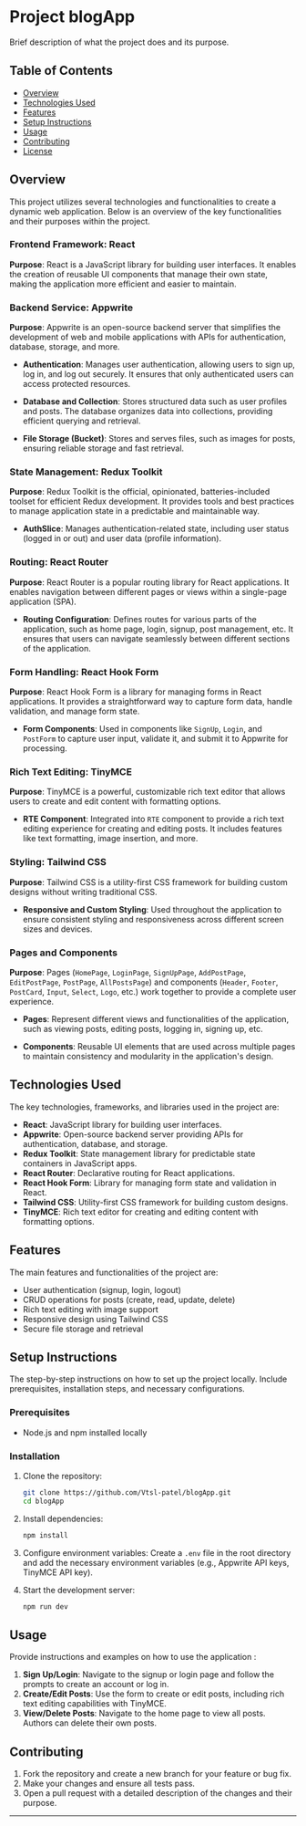 # Project blogApp

Brief description of what the project does and its purpose.

## Table of Contents

- [Overview](#overview)
- [Technologies Used](#technologies-used)
- [Features](#features)
- [Setup Instructions](#setup-instructions)
- [Usage](#usage)
- [Contributing](#contributing)
- [License](#license)

## Overview

This project utilizes several technologies and functionalities to create a dynamic web application. Below is an overview of the key functionalities and their purposes within the project.

### Frontend Framework: React

**Purpose**: React is a JavaScript library for building user interfaces. It enables the creation of reusable UI components that manage their own state, making the application more efficient and easier to maintain.

### Backend Service: Appwrite

**Purpose**: Appwrite is an open-source backend server that simplifies the development of web and mobile applications with APIs for authentication, database, storage, and more.

- **Authentication**: Manages user authentication, allowing users to sign up, log in, and log out securely. It ensures that only authenticated users can access protected resources.
- **Database and Collection**: Stores structured data such as user profiles and posts. The database organizes data into collections, providing efficient querying and retrieval.

- **File Storage (Bucket)**: Stores and serves files, such as images for posts, ensuring reliable storage and fast retrieval.

### State Management: Redux Toolkit

**Purpose**: Redux Toolkit is the official, opinionated, batteries-included toolset for efficient Redux development. It provides tools and best practices to manage application state in a predictable and maintainable way.

- **AuthSlice**: Manages authentication-related state, including user status (logged in or out) and user data (profile information).

### Routing: React Router

**Purpose**: React Router is a popular routing library for React applications. It enables navigation between different pages or views within a single-page application (SPA).

- **Routing Configuration**: Defines routes for various parts of the application, such as home page, login, signup, post management, etc. It ensures that users can navigate seamlessly between different sections of the application.

### Form Handling: React Hook Form

**Purpose**: React Hook Form is a library for managing forms in React applications. It provides a straightforward way to capture form data, handle validation, and manage form state.

- **Form Components**: Used in components like `SignUp`, `Login`, and `PostForm` to capture user input, validate it, and submit it to Appwrite for processing.

### Rich Text Editing: TinyMCE

**Purpose**: TinyMCE is a powerful, customizable rich text editor that allows users to create and edit content with formatting options.

- **RTE Component**: Integrated into `RTE` component to provide a rich text editing experience for creating and editing posts. It includes features like text formatting, image insertion, and more.

### Styling: Tailwind CSS

**Purpose**: Tailwind CSS is a utility-first CSS framework for building custom designs without writing traditional CSS.

- **Responsive and Custom Styling**: Used throughout the application to ensure consistent styling and responsiveness across different screen sizes and devices.

### Pages and Components

**Purpose**: Pages (`HomePage`, `LoginPage`, `SignUpPage`, `AddPostPage`, `EditPostPage`, `PostPage`, `AllPostsPage`) and components (`Header`, `Footer`, `PostCard`, `Input`, `Select`, `Logo`, etc.) work together to provide a complete user experience.

- **Pages**: Represent different views and functionalities of the application, such as viewing posts, editing posts, logging in, signing up, etc.

- **Components**: Reusable UI elements that are used across multiple pages to maintain consistency and modularity in the application's design.

## Technologies Used

The key technologies, frameworks, and libraries used in the project are:

- **React**: JavaScript library for building user interfaces.
- **Appwrite**: Open-source backend server providing APIs for authentication, database, and storage.
- **Redux Toolkit**: State management library for predictable state containers in JavaScript apps.
- **React Router**: Declarative routing for React applications.
- **React Hook Form**: Library for managing form state and validation in React.
- **Tailwind CSS**: Utility-first CSS framework for building custom designs.
- **TinyMCE**: Rich text editor for creating and editing content with formatting options.

## Features

The main features and functionalities of the project are:

- User authentication (signup, login, logout)
- CRUD operations for posts (create, read, update, delete)
- Rich text editing with image support
- Responsive design using Tailwind CSS
- Secure file storage and retrieval

## Setup Instructions

The step-by-step instructions on how to set up the project locally. Include prerequisites, installation steps, and necessary configurations.

### Prerequisites

- Node.js and npm installed locally

### Installation

1. Clone the repository:

   ```bash
   git clone https://github.com/Vtsl-patel/blogApp.git
   cd blogApp
   ```

2. Install dependencies:

   ```bash
   npm install
   ```

3. Configure environment variables:
   Create a `.env` file in the root directory and add the necessary environment variables (e.g., Appwrite API keys, TinyMCE API key).

4. Start the development server:
   ```bash
   npm run dev
   ```

## Usage

Provide instructions and examples on how to use the application :

1. **Sign Up/Login**: Navigate to the signup or login page and follow the prompts to create an account or log in.
2. **Create/Edit Posts**: Use the form to create or edit posts, including rich text editing capabilities with TinyMCE.
3. **View/Delete Posts**: Navigate to the home page to view all posts. Authors can delete their own posts.

## Contributing

1. Fork the repository and create a new branch for your feature or bug fix.
2. Make your changes and ensure all tests pass.
3. Open a pull request with a detailed description of the changes and their purpose.

---
